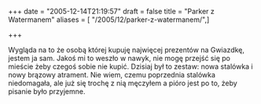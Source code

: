 +++
date = "2005-12-14T21:19:57"
draft = false
title = "Parker z Watermanem"
aliases = [ "/2005/12/parker-z-watermanem/",]

+++

Wygląda na to że osobą której kupuję najwięcej prezentów na Gwiazdkę, jestem ja
sam. Jakoś mi to weszło w nawyk, nie mogę przejść się po mieście żeby czegoś
sobie nie kupić. Dzisiaj był to zestaw: nowa stalówka i nowy brązowy atrament.
Nie wiem, czemu poprzednia stalówka niedomagała, ale już się trochę z nią
męczyłem a pióro jest po to, żeby pisanie było przyjemne.
